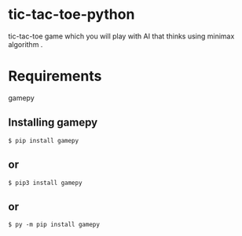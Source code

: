 # tic-tac-toe-python
tic-tac-toe game which you will play with AI that thinks using minimax algorithm .

# Requirements
gamepy 
## Installing gamepy
    $ pip install gamepy 
## or 
    $ pip3 install gamepy
## or 
    $ py -m pip install gamepy
